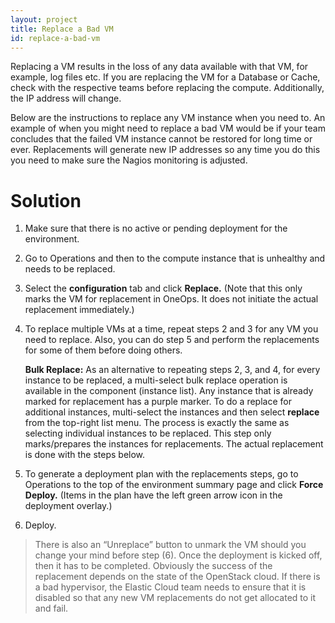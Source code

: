 ```yaml
---
layout: project
title: Replace a Bad VM
id: replace-a-bad-vm
---
```


Replacing a VM results in the loss of any data available with that VM, for example, log files etc. If you are replacing the VM for a Database or Cache, check with the respective teams before replacing the compute. Additionally, the IP address will change.

Below are the instructions to replace any VM instance when you need to. An example of when you might need to replace a bad VM would be if your team concludes that the failed VM instance cannot be restored for long time or ever. Replacements will generate new IP addresses so any time you do this you need to make sure the Nagios monitoring is adjusted.

# Solution


1. Make sure that there is no active or pending deployment for the environment.
2. Go to Operations and then to the compute instance that is unhealthy and needs to be replaced. 
3. Select the **configuration** tab and click **Replace.** (Note that this only marks the VM for replacement in OneOps. It does not initiate the actual replacement immediately.)
4. To replace multiple VMs at a time, repeat steps 2 and 3 for any VM you need to replace. Also, you can do step 5 and perform the replacements for some of them before doing others.
  
    **Bulk Replace:** As an alternative to repeating steps 2, 3, and 4, for every instance to be replaced, a multi-select bulk replace operation is available in the component (instance list). Any instance that is already marked for replacement has a purple marker. To do a replace for additional instances, multi-select the instances and then select **replace** from the top-right list menu. The process is exactly the same as selecting individual instances to be replaced. This step only marks/prepares the instances for replacements. The actual replacement is done with the steps below.
  
5. To generate a deployment plan with the replacements steps, go to Operations to the top of the environment summary page and click **Force Deploy.** (Items in the plan have the left green arrow icon in the deployment overlay.)
6. Deploy.

>There is also an “Unreplace” button to unmark the VM should you change your mind before step (6). Once the deployment is kicked off, then it has to be completed.
Obviously the success of the replacement depends on the state of the OpenStack cloud. If there is a bad hypervisor, the Elastic Cloud team needs to ensure that it is disabled so that any new VM replacements do not get allocated to it and fail.



